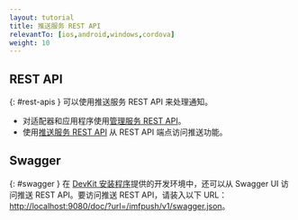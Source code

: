 ```yaml
---
layout: tutorial
title: 推送服务 REST API
relevantTo: [ios,android,windows,cordova]
weight: 10
---
```

<!-- NLS_CHARSET=UTF-8 -->
## REST API
{: #rest-apis }
可以使用推送服务 REST API 来处理通知。

* 对适配器和应用程序使用[管理服务 REST API](../../api/rest/administration-service)。
* 使用[推送服务 REST API](../../api/rest/push-service) 从 REST API 端点访问推送功能。

## Swagger
{: #swagger }
在 [DevKit 安装程序](../../installation-configuration/development/mobilefirst)提供的开发环境中，还可以从 Swagger UI 访问推送 REST API。要访问推送 REST API，请装入以下 URL：[http://localhost:9080/doc/?url=/imfpush/v1/swagger.json](http://localhost:9080/doc/?url=/imfpush/v1/swagger.json)。


